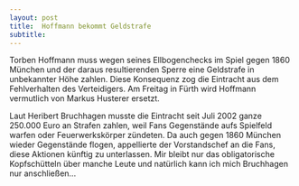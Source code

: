 ```yaml
---
layout: post
title:  Hoffmann bekommt Geldstrafe
subtitle:  
---
```


Torben Hoffmann muss wegen seines Ellbogenchecks im Spiel gegen 1860 München und der daraus resultierenden Sperre eine Geldstrafe in unbekannter Höhe zahlen. Diese Konsequenz zog die Eintracht aus dem Fehlverhalten des Verteidigers. Am Freitag in Fürth wird Hoffmann vermutlich von Markus Husterer ersetzt.

Laut Heribert Bruchhagen musste die Eintracht seit Juli 2002 ganze 250.000 Euro an Strafen zahlen, weil Fans Gegenstände aufs Spielfeld warfen oder Feuerwerkskörper zündeten. Da auch gegen 1860 München wieder Gegenstände flogen, appellierte der Vorstandschef an die Fans, diese Aktionen künftig zu unterlassen. Mir bleibt nur das obligatorische Kopfschütteln über manche Leute und natürlich kann ich mich Bruchhagen nur anschließen...
